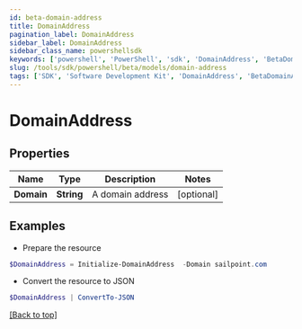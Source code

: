 ```yaml
---
id: beta-domain-address
title: DomainAddress
pagination_label: DomainAddress
sidebar_label: DomainAddress
sidebar_class_name: powershellsdk
keywords: ['powershell', 'PowerShell', 'sdk', 'DomainAddress', 'BetaDomainAddress'] 
slug: /tools/sdk/powershell/beta/models/domain-address
tags: ['SDK', 'Software Development Kit', 'DomainAddress', 'BetaDomainAddress']
---
```



# DomainAddress

## Properties

Name | Type | Description | Notes
------------ | ------------- | ------------- | -------------
**Domain** | **String** | A domain address | [optional] 

## Examples

- Prepare the resource
```powershell
$DomainAddress = Initialize-DomainAddress  -Domain sailpoint.com
```

- Convert the resource to JSON
```powershell
$DomainAddress | ConvertTo-JSON
```


[[Back to top]](#) 

